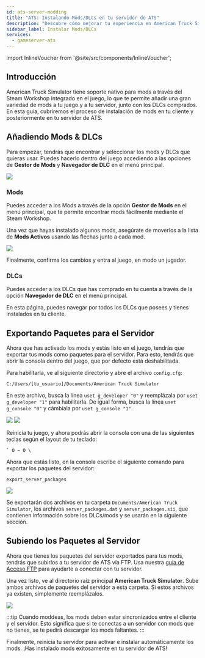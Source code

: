 ```yaml
---
id: ats-server-modding
title: "ATS: Instalando Mods/DLCs en tu servidor de ATS"
description: "Descubre cómo mejorar tu experiencia en American Truck Simulator con mods y DLCs tanto para el cliente como para el servidor → Aprende más ahora"
sidebar_label: Instalar Mods/DLCs
services:
  - gameserver-ats
---
```


import InlineVoucher from '@site/src/components/InlineVoucher';

## Introducción

American Truck Simulator tiene soporte nativo para mods a través del Steam Workshop integrado en el juego, lo que te permite añadir una gran variedad de mods a tu juego y a tu servidor, junto con los DLCs comprados. En esta guía, cubriremos el proceso de instalación de mods en tu cliente y posteriormente en tu servidor de ATS.

<InlineVoucher />

## Añadiendo Mods & DLCs

Para empezar, tendrás que encontrar y seleccionar los mods y DLCs que quieras usar. Puedes hacerlo dentro del juego accediendo a las opciones de **Gestor de Mods** y **Navegador de DLC** en el menú principal.

![](https://screensaver01.zap-hosting.com/index.php/s/osjX59MRjrPBfe6/preview)

### Mods

Puedes acceder a los Mods a través de la opción **Gestor de Mods** en el menú principal, que te permite encontrar mods fácilmente mediante el Steam Workshop.

Una vez que hayas instalado algunos mods, asegúrate de moverlos a la lista de **Mods Activos** usando las flechas junto a cada mod.

![](https://screensaver01.zap-hosting.com/index.php/s/TG7XK6ZodWZM2pz/preview)

Finalmente, confirma los cambios y entra al juego, en modo un jugador.

### DLCs

Puedes acceder a los DLCs que has comprado en tu cuenta a través de la opción **Navegador de DLC** en el menú principal.

En esta página, puedes navegar por todos los DLCs que posees y tienes instalados en tu cliente.

## Exportando Paquetes para el Servidor

Ahora que has activado los mods y estás listo en el juego, tendrás que exportar tus mods como paquetes para el servidor. Para esto, tendrás que abrir la consola dentro del juego, que por defecto está deshabilitada.

Para habilitarla, ve al siguiente directorio y abre el archivo `config.cfg`:
```
C:/Users/[tu_usuario]/Documents/American Truck Simulator
```

En este archivo, busca la línea `uset g_developer "0"` y reemplázala por `uset g_developer "1"` para habilitarla. De igual forma, busca la línea `uset g_console "0"` y cámbiala por `uset g_console "1"`.

![](https://screensaver01.zap-hosting.com/index.php/s/Wz52e4o2KtTndZM/preview)
![](https://screensaver01.zap-hosting.com/index.php/s/raR8jxq7imKzjDD/preview)

Reinicia tu juego, y ahora podrás abrir la consola con una de las siguientes teclas según el layout de tu teclado:
```
` O ~ O \
```

Ahora que estás listo, en la consola escribe el siguiente comando para exportar los paquetes del servidor:
```
export_server_packages
```

![](https://screensaver01.zap-hosting.com/index.php/s/zbzbdKfyr5xyNrK/preview)

Se exportarán dos archivos en tu carpeta `Documents/American Truck Simulator`, los archivos `server_packages.dat` y `server_packages.sii`, que contienen información sobre los DLCs/mods y se usarán en la siguiente sección.

## Subiendo los Paquetes al Servidor

Ahora que tienes los paquetes del servidor exportados para tus mods, tendrás que subirlos a tu servidor de ATS vía FTP. Usa nuestra [guía de Acceso FTP](gameserver-ftpaccess.md) para ayudarte a conectar con tu servidor.

Una vez listo, ve al directorio raíz principal **American Truck Simulator**. Sube ambos archivos de paquetes del servidor a esta carpeta. Si estos archivos ya existen, simplemente reemplázalos.

![](https://screensaver01.zap-hosting.com/index.php/s/c5cYWL8eQKTzDg9/preview)

:::tip
Cuando moddeas, los mods deben estar sincronizados entre el cliente y el servidor. Esto significa que si te conectas a un servidor con mods que no tienes, se te pedirá descargar los mods faltantes.
:::

Finalmente, reinicia tu servidor para activar e instalar automáticamente los mods. ¡Has instalado mods exitosamente en tu servidor de ATS!

<InlineVoucher />